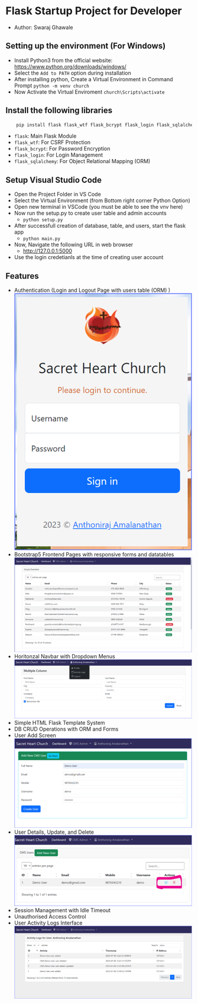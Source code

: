 # Flask Startup Project for Developer
- Author: Swaraj Ghawale

## Setting up the environment (For Windows)
- Install Python3 from the official website: https://www.python.org/downloads/windows/
- Select the `Add to PATH` option during installation
- After installing python, Create a Virtual Environment in Command Prompt `python -m venv church`
- Now Activate the Virtual Enviroment `church\Scripts\activate`

## Install the following libraries
```bash
    pip install flask flask_wtf flask_bcrypt flask_login flask_sqlalchemy 
```
- `flask`: Main Flask Module
- `flask_wtf`: For CSRF Protection
- `flask_bcrypt`: For Password Encryption
- `flask_login`: For Login Management
- `flask_sqlalchemy`: For Object Relational Mapping (ORM)

## Setup Visual Studio Code
- Open the Project Folder in VS Code 
- Select the Virtual Environment (from Bottom right corner Python Option)
- Open new terminal in VSCode (you must be able to see the vnv here)
- Now run the setup.py to create user table and admin accounts
    - `python setup.py`
- After successfull creation of database, table, and users, start the flask app
    - `python main.py`
- Now, Navigate the following URL in web browser
    - http://127.0.0.1:5000
- Use the login credetianls at the time of creating user account

## Features
- Authentication (Login and Logout Page with users table (ORM) )
![Login](./static/images/01_login_screen.png)
- Bootstrap5 Frontend Pages with responsive forms and datatables
![Datatable](./static/images/02_bs5_with_datatable.png)
- Horitonzal Navbar with Dropdown Menus
![Navbar](./static/images/03_logout.png)
- Simple HTML Flask Template System
- DB CRUD Operations with ORM and Forms
- User Add Screen
    ![Navbar](./static/images/04_add_user.png)
- User Details, Update, and Delete
    ![Navbar](./static/images/05_crud.png)
- Session Management with Idle Timeout
- Unauthorised Access Control
- User Activity Logs Interface
    ![activity](./static/images/06_activity_logs.png)

